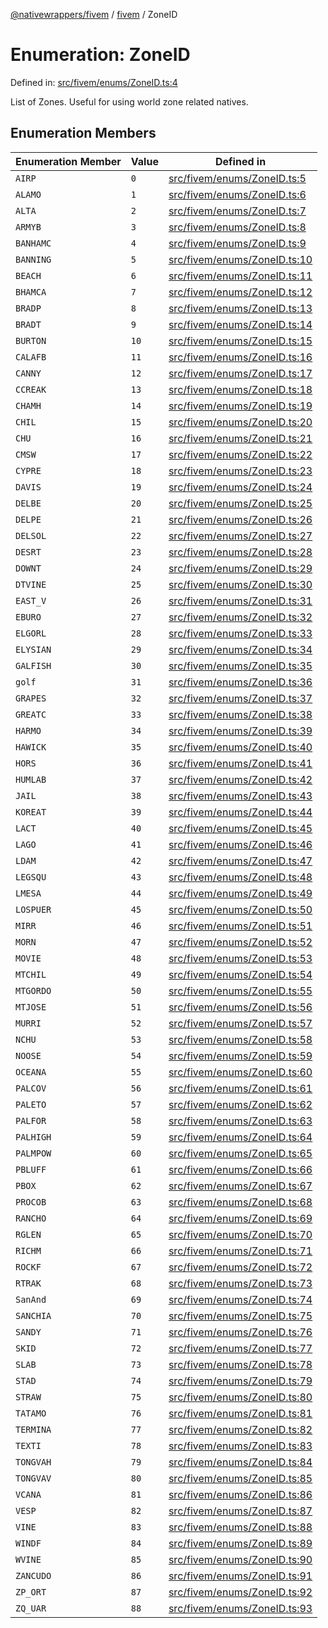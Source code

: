 [@nativewrappers/fivem](../../README.md) / [fivem](../README.md) / ZoneID

# Enumeration: ZoneID

Defined in: [src/fivem/enums/ZoneID.ts:4](https://github.com/nativewrappers/nativewrappers/blob/bed19baaeaf131ae08126ef8189b9b3d2beb3a28/src/fivem/enums/ZoneID.ts#L4)

List of Zones. Useful for using world zone related natives.

## Enumeration Members

| Enumeration Member | Value | Defined in |
| ------ | ------ | ------ |
| <a id="airp"></a> `AIRP` | `0` | [src/fivem/enums/ZoneID.ts:5](https://github.com/nativewrappers/nativewrappers/blob/bed19baaeaf131ae08126ef8189b9b3d2beb3a28/src/fivem/enums/ZoneID.ts#L5) |
| <a id="alamo"></a> `ALAMO` | `1` | [src/fivem/enums/ZoneID.ts:6](https://github.com/nativewrappers/nativewrappers/blob/bed19baaeaf131ae08126ef8189b9b3d2beb3a28/src/fivem/enums/ZoneID.ts#L6) |
| <a id="alta"></a> `ALTA` | `2` | [src/fivem/enums/ZoneID.ts:7](https://github.com/nativewrappers/nativewrappers/blob/bed19baaeaf131ae08126ef8189b9b3d2beb3a28/src/fivem/enums/ZoneID.ts#L7) |
| <a id="armyb"></a> `ARMYB` | `3` | [src/fivem/enums/ZoneID.ts:8](https://github.com/nativewrappers/nativewrappers/blob/bed19baaeaf131ae08126ef8189b9b3d2beb3a28/src/fivem/enums/ZoneID.ts#L8) |
| <a id="banhamc"></a> `BANHAMC` | `4` | [src/fivem/enums/ZoneID.ts:9](https://github.com/nativewrappers/nativewrappers/blob/bed19baaeaf131ae08126ef8189b9b3d2beb3a28/src/fivem/enums/ZoneID.ts#L9) |
| <a id="banning"></a> `BANNING` | `5` | [src/fivem/enums/ZoneID.ts:10](https://github.com/nativewrappers/nativewrappers/blob/bed19baaeaf131ae08126ef8189b9b3d2beb3a28/src/fivem/enums/ZoneID.ts#L10) |
| <a id="beach"></a> `BEACH` | `6` | [src/fivem/enums/ZoneID.ts:11](https://github.com/nativewrappers/nativewrappers/blob/bed19baaeaf131ae08126ef8189b9b3d2beb3a28/src/fivem/enums/ZoneID.ts#L11) |
| <a id="bhamca"></a> `BHAMCA` | `7` | [src/fivem/enums/ZoneID.ts:12](https://github.com/nativewrappers/nativewrappers/blob/bed19baaeaf131ae08126ef8189b9b3d2beb3a28/src/fivem/enums/ZoneID.ts#L12) |
| <a id="bradp"></a> `BRADP` | `8` | [src/fivem/enums/ZoneID.ts:13](https://github.com/nativewrappers/nativewrappers/blob/bed19baaeaf131ae08126ef8189b9b3d2beb3a28/src/fivem/enums/ZoneID.ts#L13) |
| <a id="bradt"></a> `BRADT` | `9` | [src/fivem/enums/ZoneID.ts:14](https://github.com/nativewrappers/nativewrappers/blob/bed19baaeaf131ae08126ef8189b9b3d2beb3a28/src/fivem/enums/ZoneID.ts#L14) |
| <a id="burton"></a> `BURTON` | `10` | [src/fivem/enums/ZoneID.ts:15](https://github.com/nativewrappers/nativewrappers/blob/bed19baaeaf131ae08126ef8189b9b3d2beb3a28/src/fivem/enums/ZoneID.ts#L15) |
| <a id="calafb"></a> `CALAFB` | `11` | [src/fivem/enums/ZoneID.ts:16](https://github.com/nativewrappers/nativewrappers/blob/bed19baaeaf131ae08126ef8189b9b3d2beb3a28/src/fivem/enums/ZoneID.ts#L16) |
| <a id="canny"></a> `CANNY` | `12` | [src/fivem/enums/ZoneID.ts:17](https://github.com/nativewrappers/nativewrappers/blob/bed19baaeaf131ae08126ef8189b9b3d2beb3a28/src/fivem/enums/ZoneID.ts#L17) |
| <a id="ccreak"></a> `CCREAK` | `13` | [src/fivem/enums/ZoneID.ts:18](https://github.com/nativewrappers/nativewrappers/blob/bed19baaeaf131ae08126ef8189b9b3d2beb3a28/src/fivem/enums/ZoneID.ts#L18) |
| <a id="chamh"></a> `CHAMH` | `14` | [src/fivem/enums/ZoneID.ts:19](https://github.com/nativewrappers/nativewrappers/blob/bed19baaeaf131ae08126ef8189b9b3d2beb3a28/src/fivem/enums/ZoneID.ts#L19) |
| <a id="chil"></a> `CHIL` | `15` | [src/fivem/enums/ZoneID.ts:20](https://github.com/nativewrappers/nativewrappers/blob/bed19baaeaf131ae08126ef8189b9b3d2beb3a28/src/fivem/enums/ZoneID.ts#L20) |
| <a id="chu"></a> `CHU` | `16` | [src/fivem/enums/ZoneID.ts:21](https://github.com/nativewrappers/nativewrappers/blob/bed19baaeaf131ae08126ef8189b9b3d2beb3a28/src/fivem/enums/ZoneID.ts#L21) |
| <a id="cmsw"></a> `CMSW` | `17` | [src/fivem/enums/ZoneID.ts:22](https://github.com/nativewrappers/nativewrappers/blob/bed19baaeaf131ae08126ef8189b9b3d2beb3a28/src/fivem/enums/ZoneID.ts#L22) |
| <a id="cypre"></a> `CYPRE` | `18` | [src/fivem/enums/ZoneID.ts:23](https://github.com/nativewrappers/nativewrappers/blob/bed19baaeaf131ae08126ef8189b9b3d2beb3a28/src/fivem/enums/ZoneID.ts#L23) |
| <a id="davis"></a> `DAVIS` | `19` | [src/fivem/enums/ZoneID.ts:24](https://github.com/nativewrappers/nativewrappers/blob/bed19baaeaf131ae08126ef8189b9b3d2beb3a28/src/fivem/enums/ZoneID.ts#L24) |
| <a id="delbe"></a> `DELBE` | `20` | [src/fivem/enums/ZoneID.ts:25](https://github.com/nativewrappers/nativewrappers/blob/bed19baaeaf131ae08126ef8189b9b3d2beb3a28/src/fivem/enums/ZoneID.ts#L25) |
| <a id="delpe"></a> `DELPE` | `21` | [src/fivem/enums/ZoneID.ts:26](https://github.com/nativewrappers/nativewrappers/blob/bed19baaeaf131ae08126ef8189b9b3d2beb3a28/src/fivem/enums/ZoneID.ts#L26) |
| <a id="delsol"></a> `DELSOL` | `22` | [src/fivem/enums/ZoneID.ts:27](https://github.com/nativewrappers/nativewrappers/blob/bed19baaeaf131ae08126ef8189b9b3d2beb3a28/src/fivem/enums/ZoneID.ts#L27) |
| <a id="desrt"></a> `DESRT` | `23` | [src/fivem/enums/ZoneID.ts:28](https://github.com/nativewrappers/nativewrappers/blob/bed19baaeaf131ae08126ef8189b9b3d2beb3a28/src/fivem/enums/ZoneID.ts#L28) |
| <a id="downt"></a> `DOWNT` | `24` | [src/fivem/enums/ZoneID.ts:29](https://github.com/nativewrappers/nativewrappers/blob/bed19baaeaf131ae08126ef8189b9b3d2beb3a28/src/fivem/enums/ZoneID.ts#L29) |
| <a id="dtvine"></a> `DTVINE` | `25` | [src/fivem/enums/ZoneID.ts:30](https://github.com/nativewrappers/nativewrappers/blob/bed19baaeaf131ae08126ef8189b9b3d2beb3a28/src/fivem/enums/ZoneID.ts#L30) |
| <a id="east_v"></a> `EAST_V` | `26` | [src/fivem/enums/ZoneID.ts:31](https://github.com/nativewrappers/nativewrappers/blob/bed19baaeaf131ae08126ef8189b9b3d2beb3a28/src/fivem/enums/ZoneID.ts#L31) |
| <a id="eburo"></a> `EBURO` | `27` | [src/fivem/enums/ZoneID.ts:32](https://github.com/nativewrappers/nativewrappers/blob/bed19baaeaf131ae08126ef8189b9b3d2beb3a28/src/fivem/enums/ZoneID.ts#L32) |
| <a id="elgorl"></a> `ELGORL` | `28` | [src/fivem/enums/ZoneID.ts:33](https://github.com/nativewrappers/nativewrappers/blob/bed19baaeaf131ae08126ef8189b9b3d2beb3a28/src/fivem/enums/ZoneID.ts#L33) |
| <a id="elysian"></a> `ELYSIAN` | `29` | [src/fivem/enums/ZoneID.ts:34](https://github.com/nativewrappers/nativewrappers/blob/bed19baaeaf131ae08126ef8189b9b3d2beb3a28/src/fivem/enums/ZoneID.ts#L34) |
| <a id="galfish"></a> `GALFISH` | `30` | [src/fivem/enums/ZoneID.ts:35](https://github.com/nativewrappers/nativewrappers/blob/bed19baaeaf131ae08126ef8189b9b3d2beb3a28/src/fivem/enums/ZoneID.ts#L35) |
| <a id="golf"></a> `golf` | `31` | [src/fivem/enums/ZoneID.ts:36](https://github.com/nativewrappers/nativewrappers/blob/bed19baaeaf131ae08126ef8189b9b3d2beb3a28/src/fivem/enums/ZoneID.ts#L36) |
| <a id="grapes"></a> `GRAPES` | `32` | [src/fivem/enums/ZoneID.ts:37](https://github.com/nativewrappers/nativewrappers/blob/bed19baaeaf131ae08126ef8189b9b3d2beb3a28/src/fivem/enums/ZoneID.ts#L37) |
| <a id="greatc"></a> `GREATC` | `33` | [src/fivem/enums/ZoneID.ts:38](https://github.com/nativewrappers/nativewrappers/blob/bed19baaeaf131ae08126ef8189b9b3d2beb3a28/src/fivem/enums/ZoneID.ts#L38) |
| <a id="harmo"></a> `HARMO` | `34` | [src/fivem/enums/ZoneID.ts:39](https://github.com/nativewrappers/nativewrappers/blob/bed19baaeaf131ae08126ef8189b9b3d2beb3a28/src/fivem/enums/ZoneID.ts#L39) |
| <a id="hawick"></a> `HAWICK` | `35` | [src/fivem/enums/ZoneID.ts:40](https://github.com/nativewrappers/nativewrappers/blob/bed19baaeaf131ae08126ef8189b9b3d2beb3a28/src/fivem/enums/ZoneID.ts#L40) |
| <a id="hors"></a> `HORS` | `36` | [src/fivem/enums/ZoneID.ts:41](https://github.com/nativewrappers/nativewrappers/blob/bed19baaeaf131ae08126ef8189b9b3d2beb3a28/src/fivem/enums/ZoneID.ts#L41) |
| <a id="humlab"></a> `HUMLAB` | `37` | [src/fivem/enums/ZoneID.ts:42](https://github.com/nativewrappers/nativewrappers/blob/bed19baaeaf131ae08126ef8189b9b3d2beb3a28/src/fivem/enums/ZoneID.ts#L42) |
| <a id="jail"></a> `JAIL` | `38` | [src/fivem/enums/ZoneID.ts:43](https://github.com/nativewrappers/nativewrappers/blob/bed19baaeaf131ae08126ef8189b9b3d2beb3a28/src/fivem/enums/ZoneID.ts#L43) |
| <a id="koreat"></a> `KOREAT` | `39` | [src/fivem/enums/ZoneID.ts:44](https://github.com/nativewrappers/nativewrappers/blob/bed19baaeaf131ae08126ef8189b9b3d2beb3a28/src/fivem/enums/ZoneID.ts#L44) |
| <a id="lact"></a> `LACT` | `40` | [src/fivem/enums/ZoneID.ts:45](https://github.com/nativewrappers/nativewrappers/blob/bed19baaeaf131ae08126ef8189b9b3d2beb3a28/src/fivem/enums/ZoneID.ts#L45) |
| <a id="lago"></a> `LAGO` | `41` | [src/fivem/enums/ZoneID.ts:46](https://github.com/nativewrappers/nativewrappers/blob/bed19baaeaf131ae08126ef8189b9b3d2beb3a28/src/fivem/enums/ZoneID.ts#L46) |
| <a id="ldam"></a> `LDAM` | `42` | [src/fivem/enums/ZoneID.ts:47](https://github.com/nativewrappers/nativewrappers/blob/bed19baaeaf131ae08126ef8189b9b3d2beb3a28/src/fivem/enums/ZoneID.ts#L47) |
| <a id="legsqu"></a> `LEGSQU` | `43` | [src/fivem/enums/ZoneID.ts:48](https://github.com/nativewrappers/nativewrappers/blob/bed19baaeaf131ae08126ef8189b9b3d2beb3a28/src/fivem/enums/ZoneID.ts#L48) |
| <a id="lmesa"></a> `LMESA` | `44` | [src/fivem/enums/ZoneID.ts:49](https://github.com/nativewrappers/nativewrappers/blob/bed19baaeaf131ae08126ef8189b9b3d2beb3a28/src/fivem/enums/ZoneID.ts#L49) |
| <a id="lospuer"></a> `LOSPUER` | `45` | [src/fivem/enums/ZoneID.ts:50](https://github.com/nativewrappers/nativewrappers/blob/bed19baaeaf131ae08126ef8189b9b3d2beb3a28/src/fivem/enums/ZoneID.ts#L50) |
| <a id="mirr"></a> `MIRR` | `46` | [src/fivem/enums/ZoneID.ts:51](https://github.com/nativewrappers/nativewrappers/blob/bed19baaeaf131ae08126ef8189b9b3d2beb3a28/src/fivem/enums/ZoneID.ts#L51) |
| <a id="morn"></a> `MORN` | `47` | [src/fivem/enums/ZoneID.ts:52](https://github.com/nativewrappers/nativewrappers/blob/bed19baaeaf131ae08126ef8189b9b3d2beb3a28/src/fivem/enums/ZoneID.ts#L52) |
| <a id="movie"></a> `MOVIE` | `48` | [src/fivem/enums/ZoneID.ts:53](https://github.com/nativewrappers/nativewrappers/blob/bed19baaeaf131ae08126ef8189b9b3d2beb3a28/src/fivem/enums/ZoneID.ts#L53) |
| <a id="mtchil"></a> `MTCHIL` | `49` | [src/fivem/enums/ZoneID.ts:54](https://github.com/nativewrappers/nativewrappers/blob/bed19baaeaf131ae08126ef8189b9b3d2beb3a28/src/fivem/enums/ZoneID.ts#L54) |
| <a id="mtgordo"></a> `MTGORDO` | `50` | [src/fivem/enums/ZoneID.ts:55](https://github.com/nativewrappers/nativewrappers/blob/bed19baaeaf131ae08126ef8189b9b3d2beb3a28/src/fivem/enums/ZoneID.ts#L55) |
| <a id="mtjose"></a> `MTJOSE` | `51` | [src/fivem/enums/ZoneID.ts:56](https://github.com/nativewrappers/nativewrappers/blob/bed19baaeaf131ae08126ef8189b9b3d2beb3a28/src/fivem/enums/ZoneID.ts#L56) |
| <a id="murri"></a> `MURRI` | `52` | [src/fivem/enums/ZoneID.ts:57](https://github.com/nativewrappers/nativewrappers/blob/bed19baaeaf131ae08126ef8189b9b3d2beb3a28/src/fivem/enums/ZoneID.ts#L57) |
| <a id="nchu"></a> `NCHU` | `53` | [src/fivem/enums/ZoneID.ts:58](https://github.com/nativewrappers/nativewrappers/blob/bed19baaeaf131ae08126ef8189b9b3d2beb3a28/src/fivem/enums/ZoneID.ts#L58) |
| <a id="noose"></a> `NOOSE` | `54` | [src/fivem/enums/ZoneID.ts:59](https://github.com/nativewrappers/nativewrappers/blob/bed19baaeaf131ae08126ef8189b9b3d2beb3a28/src/fivem/enums/ZoneID.ts#L59) |
| <a id="oceana"></a> `OCEANA` | `55` | [src/fivem/enums/ZoneID.ts:60](https://github.com/nativewrappers/nativewrappers/blob/bed19baaeaf131ae08126ef8189b9b3d2beb3a28/src/fivem/enums/ZoneID.ts#L60) |
| <a id="palcov"></a> `PALCOV` | `56` | [src/fivem/enums/ZoneID.ts:61](https://github.com/nativewrappers/nativewrappers/blob/bed19baaeaf131ae08126ef8189b9b3d2beb3a28/src/fivem/enums/ZoneID.ts#L61) |
| <a id="paleto"></a> `PALETO` | `57` | [src/fivem/enums/ZoneID.ts:62](https://github.com/nativewrappers/nativewrappers/blob/bed19baaeaf131ae08126ef8189b9b3d2beb3a28/src/fivem/enums/ZoneID.ts#L62) |
| <a id="palfor"></a> `PALFOR` | `58` | [src/fivem/enums/ZoneID.ts:63](https://github.com/nativewrappers/nativewrappers/blob/bed19baaeaf131ae08126ef8189b9b3d2beb3a28/src/fivem/enums/ZoneID.ts#L63) |
| <a id="palhigh"></a> `PALHIGH` | `59` | [src/fivem/enums/ZoneID.ts:64](https://github.com/nativewrappers/nativewrappers/blob/bed19baaeaf131ae08126ef8189b9b3d2beb3a28/src/fivem/enums/ZoneID.ts#L64) |
| <a id="palmpow"></a> `PALMPOW` | `60` | [src/fivem/enums/ZoneID.ts:65](https://github.com/nativewrappers/nativewrappers/blob/bed19baaeaf131ae08126ef8189b9b3d2beb3a28/src/fivem/enums/ZoneID.ts#L65) |
| <a id="pbluff"></a> `PBLUFF` | `61` | [src/fivem/enums/ZoneID.ts:66](https://github.com/nativewrappers/nativewrappers/blob/bed19baaeaf131ae08126ef8189b9b3d2beb3a28/src/fivem/enums/ZoneID.ts#L66) |
| <a id="pbox"></a> `PBOX` | `62` | [src/fivem/enums/ZoneID.ts:67](https://github.com/nativewrappers/nativewrappers/blob/bed19baaeaf131ae08126ef8189b9b3d2beb3a28/src/fivem/enums/ZoneID.ts#L67) |
| <a id="procob"></a> `PROCOB` | `63` | [src/fivem/enums/ZoneID.ts:68](https://github.com/nativewrappers/nativewrappers/blob/bed19baaeaf131ae08126ef8189b9b3d2beb3a28/src/fivem/enums/ZoneID.ts#L68) |
| <a id="rancho"></a> `RANCHO` | `64` | [src/fivem/enums/ZoneID.ts:69](https://github.com/nativewrappers/nativewrappers/blob/bed19baaeaf131ae08126ef8189b9b3d2beb3a28/src/fivem/enums/ZoneID.ts#L69) |
| <a id="rglen"></a> `RGLEN` | `65` | [src/fivem/enums/ZoneID.ts:70](https://github.com/nativewrappers/nativewrappers/blob/bed19baaeaf131ae08126ef8189b9b3d2beb3a28/src/fivem/enums/ZoneID.ts#L70) |
| <a id="richm"></a> `RICHM` | `66` | [src/fivem/enums/ZoneID.ts:71](https://github.com/nativewrappers/nativewrappers/blob/bed19baaeaf131ae08126ef8189b9b3d2beb3a28/src/fivem/enums/ZoneID.ts#L71) |
| <a id="rockf"></a> `ROCKF` | `67` | [src/fivem/enums/ZoneID.ts:72](https://github.com/nativewrappers/nativewrappers/blob/bed19baaeaf131ae08126ef8189b9b3d2beb3a28/src/fivem/enums/ZoneID.ts#L72) |
| <a id="rtrak"></a> `RTRAK` | `68` | [src/fivem/enums/ZoneID.ts:73](https://github.com/nativewrappers/nativewrappers/blob/bed19baaeaf131ae08126ef8189b9b3d2beb3a28/src/fivem/enums/ZoneID.ts#L73) |
| <a id="sanand"></a> `SanAnd` | `69` | [src/fivem/enums/ZoneID.ts:74](https://github.com/nativewrappers/nativewrappers/blob/bed19baaeaf131ae08126ef8189b9b3d2beb3a28/src/fivem/enums/ZoneID.ts#L74) |
| <a id="sanchia"></a> `SANCHIA` | `70` | [src/fivem/enums/ZoneID.ts:75](https://github.com/nativewrappers/nativewrappers/blob/bed19baaeaf131ae08126ef8189b9b3d2beb3a28/src/fivem/enums/ZoneID.ts#L75) |
| <a id="sandy"></a> `SANDY` | `71` | [src/fivem/enums/ZoneID.ts:76](https://github.com/nativewrappers/nativewrappers/blob/bed19baaeaf131ae08126ef8189b9b3d2beb3a28/src/fivem/enums/ZoneID.ts#L76) |
| <a id="skid"></a> `SKID` | `72` | [src/fivem/enums/ZoneID.ts:77](https://github.com/nativewrappers/nativewrappers/blob/bed19baaeaf131ae08126ef8189b9b3d2beb3a28/src/fivem/enums/ZoneID.ts#L77) |
| <a id="slab"></a> `SLAB` | `73` | [src/fivem/enums/ZoneID.ts:78](https://github.com/nativewrappers/nativewrappers/blob/bed19baaeaf131ae08126ef8189b9b3d2beb3a28/src/fivem/enums/ZoneID.ts#L78) |
| <a id="stad"></a> `STAD` | `74` | [src/fivem/enums/ZoneID.ts:79](https://github.com/nativewrappers/nativewrappers/blob/bed19baaeaf131ae08126ef8189b9b3d2beb3a28/src/fivem/enums/ZoneID.ts#L79) |
| <a id="straw"></a> `STRAW` | `75` | [src/fivem/enums/ZoneID.ts:80](https://github.com/nativewrappers/nativewrappers/blob/bed19baaeaf131ae08126ef8189b9b3d2beb3a28/src/fivem/enums/ZoneID.ts#L80) |
| <a id="tatamo"></a> `TATAMO` | `76` | [src/fivem/enums/ZoneID.ts:81](https://github.com/nativewrappers/nativewrappers/blob/bed19baaeaf131ae08126ef8189b9b3d2beb3a28/src/fivem/enums/ZoneID.ts#L81) |
| <a id="termina"></a> `TERMINA` | `77` | [src/fivem/enums/ZoneID.ts:82](https://github.com/nativewrappers/nativewrappers/blob/bed19baaeaf131ae08126ef8189b9b3d2beb3a28/src/fivem/enums/ZoneID.ts#L82) |
| <a id="texti"></a> `TEXTI` | `78` | [src/fivem/enums/ZoneID.ts:83](https://github.com/nativewrappers/nativewrappers/blob/bed19baaeaf131ae08126ef8189b9b3d2beb3a28/src/fivem/enums/ZoneID.ts#L83) |
| <a id="tongvah"></a> `TONGVAH` | `79` | [src/fivem/enums/ZoneID.ts:84](https://github.com/nativewrappers/nativewrappers/blob/bed19baaeaf131ae08126ef8189b9b3d2beb3a28/src/fivem/enums/ZoneID.ts#L84) |
| <a id="tongvav"></a> `TONGVAV` | `80` | [src/fivem/enums/ZoneID.ts:85](https://github.com/nativewrappers/nativewrappers/blob/bed19baaeaf131ae08126ef8189b9b3d2beb3a28/src/fivem/enums/ZoneID.ts#L85) |
| <a id="vcana"></a> `VCANA` | `81` | [src/fivem/enums/ZoneID.ts:86](https://github.com/nativewrappers/nativewrappers/blob/bed19baaeaf131ae08126ef8189b9b3d2beb3a28/src/fivem/enums/ZoneID.ts#L86) |
| <a id="vesp"></a> `VESP` | `82` | [src/fivem/enums/ZoneID.ts:87](https://github.com/nativewrappers/nativewrappers/blob/bed19baaeaf131ae08126ef8189b9b3d2beb3a28/src/fivem/enums/ZoneID.ts#L87) |
| <a id="vine"></a> `VINE` | `83` | [src/fivem/enums/ZoneID.ts:88](https://github.com/nativewrappers/nativewrappers/blob/bed19baaeaf131ae08126ef8189b9b3d2beb3a28/src/fivem/enums/ZoneID.ts#L88) |
| <a id="windf"></a> `WINDF` | `84` | [src/fivem/enums/ZoneID.ts:89](https://github.com/nativewrappers/nativewrappers/blob/bed19baaeaf131ae08126ef8189b9b3d2beb3a28/src/fivem/enums/ZoneID.ts#L89) |
| <a id="wvine"></a> `WVINE` | `85` | [src/fivem/enums/ZoneID.ts:90](https://github.com/nativewrappers/nativewrappers/blob/bed19baaeaf131ae08126ef8189b9b3d2beb3a28/src/fivem/enums/ZoneID.ts#L90) |
| <a id="zancudo"></a> `ZANCUDO` | `86` | [src/fivem/enums/ZoneID.ts:91](https://github.com/nativewrappers/nativewrappers/blob/bed19baaeaf131ae08126ef8189b9b3d2beb3a28/src/fivem/enums/ZoneID.ts#L91) |
| <a id="zp_ort"></a> `ZP_ORT` | `87` | [src/fivem/enums/ZoneID.ts:92](https://github.com/nativewrappers/nativewrappers/blob/bed19baaeaf131ae08126ef8189b9b3d2beb3a28/src/fivem/enums/ZoneID.ts#L92) |
| <a id="zq_uar"></a> `ZQ_UAR` | `88` | [src/fivem/enums/ZoneID.ts:93](https://github.com/nativewrappers/nativewrappers/blob/bed19baaeaf131ae08126ef8189b9b3d2beb3a28/src/fivem/enums/ZoneID.ts#L93) |
